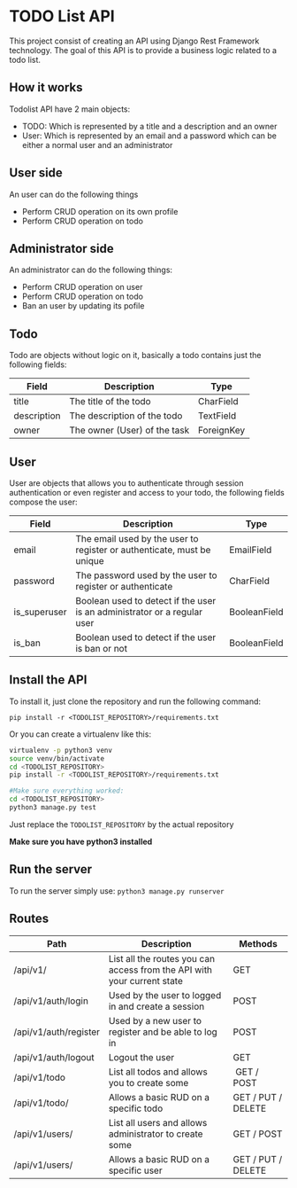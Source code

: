 # TODO List API

This project consist of creating an API using Django Rest Framework technology. The goal of this API is to provide a business logic related to a
todo list.

## How it works

Todolist API have 2 main objects:
- TODO: Which is represented by a title and a description and an owner
- User: Which is represented by an email and a password which can be either a normal user and an administrator

## User side

An user can do the following things
- Perform CRUD operation on its own profile
- Perform CRUD operation on todo

## Administrator side

An administrator can do the following things:
- Perform CRUD operation on user
- Perform CRUD operation on todo
- Ban an user by updating its pofile

## Todo

Todo are objects without logic on it, basically a todo contains just the following fields:

| Field       | Description                  | Type       |
| ----------- | ---------------------------- | ---------- |
| title       | The title of the todo        | CharField  |
| description | The description of the todo  | TextField  |
| owner       | The owner (User) of the task | ForeignKey |

## User

User are objects that allows you to authenticate through session authentication or even register
and access to your todo, the following fields compose the user:

| Field        | Description                                                                  | Type         |
| ------------ | ---------------------------------------------------------------------------- | ------------ |
| email        | The email used by the user to register or authenticate, must be unique       | EmailField   |
| password     | The password used by the user to register or authenticate                    | CharField    |
| is_superuser | Boolean used to detect if the user is an administrator or a regular user     | BooleanField |
| is_ban       | Boolean used to detect if the user is ban or not                             | BooleanField |

## Install the API

To install it, just clone the repository and run the following command:

`pip install -r <TODOLIST_REPOSITORY>/requirements.txt`

Or you can create a virtualenv like this:

```sh
virtualenv -p python3 venv
source venv/bin/activate
cd <TODOLIST_REPOSITORY>
pip install -r <TODOLIST_REPOSITORY>/requirements.txt

#Make sure everything worked:
cd <TODOLIST_REPOSITORY>
python3 manage.py test
```

Just replace the `TODOLIST_REPOSITORY` by the actual repository

**Make sure you have python3 installed**

## Run the server

To run the server simply use: `python3 manage.py runserver`

## Routes

| Path     | Description                                                             | Methods |
| -------- | ----------------------------------------------------------------------- | ------- |
| /api/v1/ | List all the routes you can access from the API with your current state | GET     |
| /api/v1/auth/login | Used by the user to logged in and create a session            | POST    |
| /api/v1/auth/register | Used by a new user to register and be able to log in       | POST    |
| /api/v1/auth/logout   | Logout the user                                            | GET     |
| /api/v1/todo          | List all todos and allows you to create some               | GET / POST |
| /api/v1/todo/<PK>     | Allows a basic RUD on a specific todo                     | GET / PUT / DELETE |
| /api/v1/users/        | List all users and allows administrator to create some     | GET / POST |
| /api/v1/users/<PK>    | Allows a basic RUD on a specific user                     | GET / PUT / DELETE |
